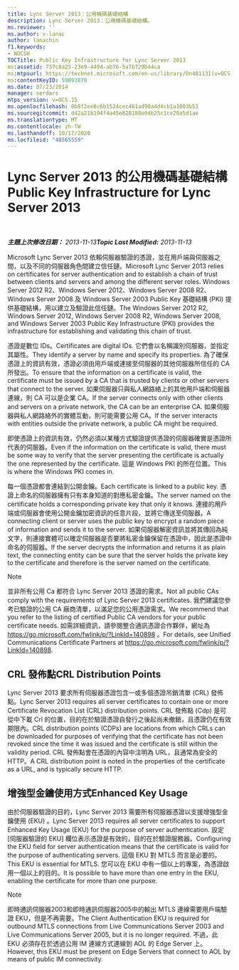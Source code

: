 ```yaml
---
title: Lync Server 2013：公用機碼基礎結構
description: Lync Server 2013：公用機碼基礎結構。
ms.reviewer: ''
ms.author: v-lanac
author: lanachin
f1.keywords:
- NOCSH
TOCTitle: Public Key Infrastructure for Lync Server 2013
ms:assetid: 737c8a25-23e9-4494-ab76-5a7b729b44ca
ms:mtpsurl: https://technet.microsoft.com/en-us/library/Dn481131(v=OCS.15)
ms:contentKeyID: 59893870
ms.date: 07/23/2014
manager: serdars
mtps_version: v=OCS.15
ms.openlocfilehash: 0b8f2ee8c6b1524cec461ad90a4d4cb1a1003b51
ms.sourcegitcommit: d42a21b194f4a45e828188e04b25c1ce28a5d1ae
ms.translationtype: MT
ms.contentlocale: zh-TW
ms.lasthandoff: 10/17/2020
ms.locfileid: "48565559"
---
```

# <a name="public-key-infrastructure-for-lync-server-2013"></a><span data-ttu-id="096f9-103">Lync Server 2013 的公用機碼基礎結構</span><span class="sxs-lookup"><span data-stu-id="096f9-103">Public Key Infrastructure for Lync Server 2013</span></span>

<div data-xmlns="http://www.w3.org/1999/xhtml">

<div class="topic" data-xmlns="http://www.w3.org/1999/xhtml" data-msxsl="urn:schemas-microsoft-com:xslt" data-cs="https://msdn.microsoft.com/">

<div data-asp="https://msdn2.microsoft.com/asp">



</div>

<div id="mainSection">

<div id="mainBody">

<span> </span>

<span data-ttu-id="096f9-104">_**主題上次修改日期：** 2013-11-13_</span><span class="sxs-lookup"><span data-stu-id="096f9-104">_**Topic Last Modified:** 2013-11-13_</span></span>

<span data-ttu-id="096f9-105">Microsoft Lync Server 2013 依賴伺服器驗證的憑證，並在用戶端與伺服器之間，以及不同的伺服器角色間建立信任鏈。</span><span class="sxs-lookup"><span data-stu-id="096f9-105">Microsoft Lync Server 2013 relies on certificates for server authentication and to establish a chain of trust between clients and servers and among the different server roles.</span></span> <span data-ttu-id="096f9-106">Windows Server 2012 R2、Windows Server 2012、Windows Server 2008 R2、Windows Server 2008 及 Windows Server 2003 Public Key 基礎結構 (PKI) 提供基礎結構，用以建立及驗證此信任鏈。</span><span class="sxs-lookup"><span data-stu-id="096f9-106">The Windows Server 2012 R2, Windows Server 2012, Windows Server 2008 R2, Windows Server 2008, and Windows Server 2003 Public Key Infrastructure (PKI) provides the infrastructure for establishing and validating this chain of trust.</span></span>

<span data-ttu-id="096f9-107">憑證是數位 IDs。</span><span class="sxs-lookup"><span data-stu-id="096f9-107">Certificates are digital IDs.</span></span> <span data-ttu-id="096f9-108">它們會以名稱識別伺服器，並指定其屬性。</span><span class="sxs-lookup"><span data-stu-id="096f9-108">They identify a server by name and specify its properties.</span></span> <span data-ttu-id="096f9-109">為了確保憑證上的資訊有效，憑證必須由用戶端或連接至伺服器的其他伺服器所信任的 CA 所發出。</span><span class="sxs-lookup"><span data-stu-id="096f9-109">To ensure that the information on a certificate is valid, the certificate must be issued by a CA that is trusted by clients or other servers that connect to the server.</span></span> <span data-ttu-id="096f9-110">如果伺服器只與私人網路絡上的其他用戶端和伺服器連線，則 CA 可以是企業 CA。</span><span class="sxs-lookup"><span data-stu-id="096f9-110">If the server connects only with other clients and servers on a private network, the CA can be an enterprise CA.</span></span> <span data-ttu-id="096f9-111">如果伺服器與私人網路絡外的實體互動，則可能需要公用 CA。</span><span class="sxs-lookup"><span data-stu-id="096f9-111">If the server interacts with entities outside the private network, a public CA might be required.</span></span>

<span data-ttu-id="096f9-112">即使憑證上的資訊有效，仍然必須以某種方式驗證提供憑證的伺服器確實是憑證所代表的伺服器。</span><span class="sxs-lookup"><span data-stu-id="096f9-112">Even if the information on the certificate is valid, there must be some way to verify that the server presenting the certificate is actually the one represented by the certificate.</span></span> <span data-ttu-id="096f9-113">這是 Windows PKI 的所在位置。</span><span class="sxs-lookup"><span data-stu-id="096f9-113">This is where the Windows PKI comes in.</span></span>

<span data-ttu-id="096f9-114">每一個憑證都會連結到公開金鑰。</span><span class="sxs-lookup"><span data-stu-id="096f9-114">Each certificate is linked to a public key.</span></span> <span data-ttu-id="096f9-115">憑證上命名的伺服器擁有只有本身知道的對應私密金鑰。</span><span class="sxs-lookup"><span data-stu-id="096f9-115">The server named on the certificate holds a corresponding private key that only it knows.</span></span> <span data-ttu-id="096f9-116">連接的用戶端或伺服器會使用公開金鑰加密資訊的任意片段，並將它傳送至伺服器。</span><span class="sxs-lookup"><span data-stu-id="096f9-116">A connecting client or server uses the public key to encrypt a random piece of information and sends it to the server.</span></span> <span data-ttu-id="096f9-117">如果伺服器解密資訊並將其傳回為純文字，則連接實體可以確定伺服器是否要將私密金鑰保留在憑證中，因此是憑證中命名的伺服器。</span><span class="sxs-lookup"><span data-stu-id="096f9-117">If the server decrypts the information and returns it as plain text, the connecting entity can be sure that the server holds the private key to the certificate and therefore is the server named on the certificate.</span></span>

<div>


> [!NOTE]  
> <span data-ttu-id="096f9-118">並非所有公用 Ca 都符合 Lync Server 2013 憑證的需求。</span><span class="sxs-lookup"><span data-stu-id="096f9-118">Not all public CAs comply with the requirements of Lync Server 2013 certificates.</span></span> <span data-ttu-id="096f9-119">我們建議您參考已驗證的公用 CA 廠商清單，以滿足您的公用憑證需求。</span><span class="sxs-lookup"><span data-stu-id="096f9-119">We recommend that you refer to the listing of certified Public CA vendors for your public certificate needs.</span></span> <span data-ttu-id="096f9-120">如需詳細資訊，請參閱整合通訊憑證合作夥伴，網址為 <A href="https://go.microsoft.com/fwlink/p/?linkid=140898">https://go.microsoft.com/fwlink/p/?LinkId=140898</A> 。</span><span class="sxs-lookup"><span data-stu-id="096f9-120">For details, see Unified Communications Certificate Partners at <A href="https://go.microsoft.com/fwlink/p/?linkid=140898">https://go.microsoft.com/fwlink/p/?LinkId=140898</A>.</span></span>



</div>

<div>

## <a name="crl-distribution-points"></a><span data-ttu-id="096f9-121">CRL 發佈點</span><span class="sxs-lookup"><span data-stu-id="096f9-121">CRL Distribution Points</span></span>

<span data-ttu-id="096f9-122">Lync Server 2013 要求所有伺服器憑證包含一或多個憑證吊銷清單 (CRL) 發佈點。</span><span class="sxs-lookup"><span data-stu-id="096f9-122">Lync Server 2013 requires all server certificates to contain one or more Certificate Revocation List (CRL) distribution points.</span></span> <span data-ttu-id="096f9-123">CRL 發佈點 (Cdp) 是可從中下載 Crl 的位置，目的在於驗證憑證自發行之後起尚未撤銷，且憑證仍在有效期限內。</span><span class="sxs-lookup"><span data-stu-id="096f9-123">CRL distribution points (CDPs) are locations from which CRLs can be downloaded for purposes of verifying that the certificate has not been revoked since the time it was issued and the certificate is still within the validity period.</span></span> <span data-ttu-id="096f9-124">CRL 發佈點會在憑證的內容中注明為 URL，且通常為安全的 HTTP。</span><span class="sxs-lookup"><span data-stu-id="096f9-124">A CRL distribution point is noted in the properties of the certificate as a URL, and is typically secure HTTP.</span></span>

</div>

<div>

## <a name="enhanced-key-usage"></a><span data-ttu-id="096f9-125">增強型金鑰使用方式</span><span class="sxs-lookup"><span data-stu-id="096f9-125">Enhanced Key Usage</span></span>

<span data-ttu-id="096f9-126">由於伺服器驗證的目的，Lync Server 2013 需要所有伺服器憑證以支援增強型金鑰使用 (EKU) 。</span><span class="sxs-lookup"><span data-stu-id="096f9-126">Lync Server 2013 requires all server certificates to support Enhanced Key Usage (EKU) for the purpose of server authentication.</span></span> <span data-ttu-id="096f9-127">設定 [伺服器驗證的 EKU] 欄位表示憑證是有效的，目的在於驗證服務器。</span><span class="sxs-lookup"><span data-stu-id="096f9-127">Configuring the EKU field for server authentication means that the certificate is valid for the purpose of authenticating servers.</span></span> <span data-ttu-id="096f9-128">這個 EKU 對 MTLS 而言是必要的。</span><span class="sxs-lookup"><span data-stu-id="096f9-128">This EKU is essential for MTLS.</span></span> <span data-ttu-id="096f9-129">您可以在 EKU 中有一個以上的專案，為憑證啟用一個以上的目的。</span><span class="sxs-lookup"><span data-stu-id="096f9-129">It is possible to have more than one entry in the EKU, enabling the certificate for more than one purpose.</span></span>

<div>


> [!NOTE]  
> <span data-ttu-id="096f9-130">即時通訊伺服器2003和即時通訊伺服器2005中的輸出 MTLS 連線需要用戶端驗證 EKU，但是不再需要。</span><span class="sxs-lookup"><span data-stu-id="096f9-130">The Client Authentication EKU is required for outbound MTLS connections from Live Communications Server 2003 and Live Communications Server 2005, but it is no longer required.</span></span> <span data-ttu-id="096f9-131">不過，此 EKU 必須存在於透過公用 IM 連線方式連線到 AOL 的 Edge Server 上。</span><span class="sxs-lookup"><span data-stu-id="096f9-131">However, this EKU must be present on Edge Servers that connect to AOL by means of public IM connectivity.</span></span>



</div>

</div>

</div>

<span> </span>

</div>

</div>

</div>

